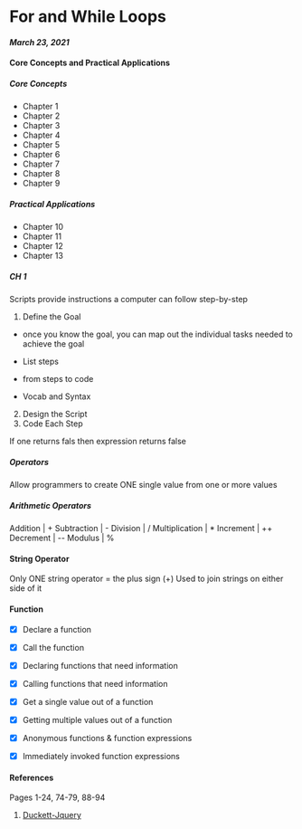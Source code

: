 # For and While Loops
#### *March 23, 2021*


#### Core Concepts and Practical Applications
##### Core Concepts
* Chapter 1
* Chapter 2 
* Chapter 3
* Chapter 4 
* Chapter 5
* Chapter 6
* Chapter 7
* Chapter 8
* Chapter 9
##### Practical Applications
* Chapter 10
* Chapter 11
* Chapter 12
* Chapter 13
##### CH 1
Scripts provide instructions a computer can follow step-by-step
1. Define the Goal
* once you know the goal, you can map out the individual tasks needed to achieve the goal
- List steps
* from steps to code
- Vocab and Syntax
2. Design the Script
3. Code Each Step

If one returns fals then expression returns false
##### Operators
Allow programmers to create ONE single value from one or more values
##### Arithmetic Operators
Addition       |   +
Subtraction    |   -
Division       |   /
Multiplication |   *
Increment      |   ++
Decrement      |   --
Modulus        |   %


#### String Operator
Only ONE string operator = the plus sign (+)
Used to join strings on either side of it

#### Function
- [x] Declare a function
- [x] Call the function
- [x] Declaring functions that need information
- [x] Calling functions that need information
- [x] Get a single value out of a function
- [x] Getting multiple values out of a function
- [x] Anonymous functions & function expressions
- [x] Immediately invoked function expressions


#### References
Pages 1-24, 74-79, 88-94
1. [Duckett-Jquery](https://acanady.github.io/textbooks/Duckett_Javascript_Jquery.pdf)